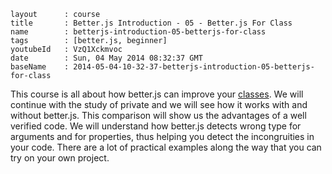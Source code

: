 ```
layout		: course
title		: Better.js Introduction - 05 - Better.js For Class
name		: betterjs-introduction-05-betterjs-for-class
tags        : [better.js, beginner]
youtubeId	: VzQ1Xckmvoc
date		: Sun, 04 May 2014 08:32:37 GMT
baseName	: 2014-05-04-10-32-37-betterjs-introduction-05-betterjs-for-class
```

This course is all about how better.js can improve your [classes](http://betterjs.org/docs/betterjs-class.html). We will continue with the study of private and we will see how it works with and without better.js. This comparison will show us the advantages of a well verified code. We will understand how better.js detects wrong type for arguments and for properties, thus helping you detect the incongruities in your code. There are a lot of practical examples along the way that you can try on your own project. 